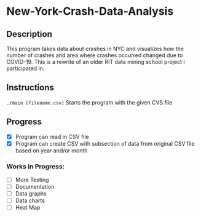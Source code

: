 # New-York-Crash-Data-Analysis

## Description
This program takes data about crashes in NYC and visualizes how the number of crashes and area where crashes occurred changed due to COVID-19. This is a rewrite of an older RIT data mining school project I participated in.

## Instructions
``` ./main [filename.csv] ``` Starts the program with the given CVS file

## Progress
- [X] Program can read in CSV file
- [X] Program can create CSV with subsection of data from original CSV file
        based on year and/or month

### Works in Progress:
- [ ] More Testing
- [ ] Documentation
- [ ] Data graphs
- [ ] Data charts
- [ ] Heat Map
